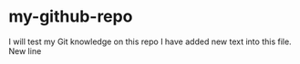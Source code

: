 # my-github-repo
I will test my Git knowledge on this repo
I have added new text into this file.
New line
